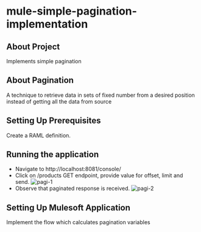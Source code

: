 # mule-simple-pagination-implementation

## About Project
Implements simple pagination

## About Pagination 
A technique to retrieve data in sets of fixed number from a desired position instead of getting all the data from source

## Setting Up Prerequisites

Create a RAML definition.

## Running the application

- Navigate to http://localhost:8081/console/
- Click on /products GET endpoint, provide value for offset, limit and send.
![pagi-1](https://github.com/raghavendrashetty93/mule-simple-pagination-implementation/assets/77000179/36172508-1731-49c5-9e3a-ed8045158182)
- Observe that paginated response is received.
![pagi-2](https://github.com/raghavendrashetty93/mule-simple-pagination-implementation/assets/77000179/a83ec979-4ee2-437b-af80-e1a56738b18e)


## Setting Up Mulesoft Application

Implement the flow which calculates pagination variables
